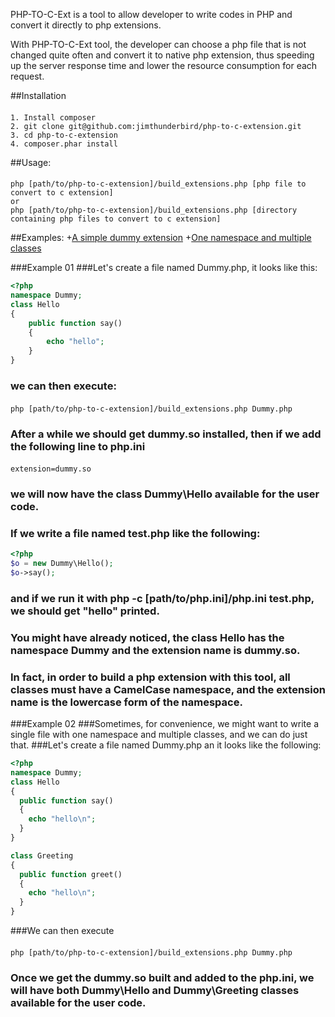 PHP-TO-C-Ext is a tool to allow developer to write codes in PHP and convert it directly to php extensions.

With PHP-TO-C-Ext tool, the developer can choose a php file that is not changed quite often and convert it to native php extension, thus speeding up the server response time and lower the resource consumption for each request.

##Installation
####
    1. Install composer
    2. git clone git@github.com:jimthunderbird/php-to-c-extension.git
    3. cd php-to-c-extension
    4. composer.phar install

##Usage:
####
    php [path/to/php-to-c-extension]/build_extensions.php [php file to convert to c extension]
    or
    php [path/to/php-to-c-extension]/build_extensions.php [directory containing php files to convert to c extension]

##Examples:
+[A simple dummy extension](#example-01)
+[One namespace and multiple classes](#example-02)

###Example 01
###Let's create a file named Dummy.php, it looks like this:
```php
<?php
namespace Dummy;
class Hello 
{
    public function say()
    {
        echo "hello";
    }
}
```
### we can then execute:
####
    php [path/to/php-to-c-extension]/build_extensions.php Dummy.php
### After a while we should get dummy.so installed, then if we add the following line to php.ini 
####
    extension=dummy.so
### we will now have the class Dummy\Hello available for the user code.
### If we write a file named test.php like the following:
```php
<?php
$o = new Dummy\Hello();
$o->say();
```
### and if we run it with php -c [path/to/php.ini]/php.ini test.php, we should get "hello" printed.
### You might have already noticed, the class Hello has the namespace Dummy and the extension name is dummy.so. 
### In fact, in order to build a php extension with this tool, all classes must have a CamelCase namespace, and the extension name is the lowercase form of the namespace. 


###Example 02 
###Sometimes, for convenience, we might want to write a single file with one namespace and multiple classes, and we can do just that.
###Let's create a file named Dummy.php an it looks like the following:
```php 
<?php 
namespace Dummy; 
class Hello 
{
  public function say()
  {
    echo "hello\n";
  }
}

class Greeting 
{
  public function greet()
  {
    echo "hello\n";
  }
}
``` 
###We can then execute 
####
    php [path/to/php-to-c-extension]/build_extensions.php Dummy.php 
### Once we get the dummy.so built and added to the php.ini, we will have both Dummy\Hello and Dummy\Greeting classes available for the user code.
